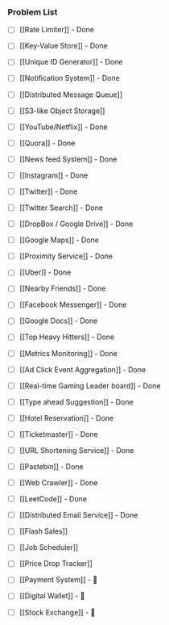 ### Problem List
- [ ] [[Rate Limiter]] - Done
- [ ] [[Key-Value Store]] - Done 
- [ ] [[Unique ID Generator]] - Done 
- [ ] [[Notification System]] - Done 
- [ ] [[Distributed Message Queue]]
- [ ] [[S3-like Object Storage]]

- [ ] [[YouTube/Netflix]] - Done
- [ ] [[Quora]] - Done 
- [ ] [[News feed System]] - Done
- [ ] [[Instagram]] - Done
- [ ] [[Twitter]] - Done
- [ ] [[Twitter Search]] - Done
- [ ] [[DropBox / Google Drive]] - Done

- [ ] [[Google Maps]] - Done
- [ ] [[Proximity Service]] - Done
- [ ] [[Uber]] - Done
- [ ] [[Nearby Friends]] - Done
- [ ] [[Facebook Messenger]] - Done
- [ ] [[Google Docs]] - Done 

- [ ] [[Top Heavy Hitters]] - Done
- [ ] [[Metrics Monitoring]] - Done 
- [ ] [[Ad Click Event Aggregation]] - Done
- [ ] [[Real-time Gaming Leader board]] - Done
- [ ] [[Type ahead Suggestion]] - Done

- [ ] [[Hotel Reservation]] - Done
- [ ] [[Ticketmaster]] - Done

- [ ] [[URL Shortening Service]] - Done
- [ ] [[Pastebin]] - Done

- [ ] [[Web Crawler]] - Done
- [ ] [[LeetCode]] - Done
- [ ] [[Distributed Email Service]] - Done
- [ ] [[Flash Sales]]
- [ ] [[Job Scheduler]]
- [ ] [[Price Drop Tracker]]

- [ ] [[Payment System]] - 🔽 
- [ ] [[Digital Wallet]] - 🔽 
- [ ] [[Stock Exchange]] - 🔽 